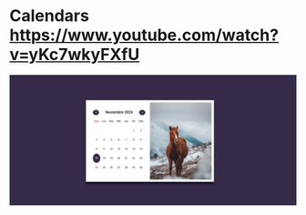  # Calendars https://www.youtube.com/watch?v=yKc7wkyFXfU
 <p align="center">
   <img src="preview.png" alt="preview del proyecto" width="600">
 </p>